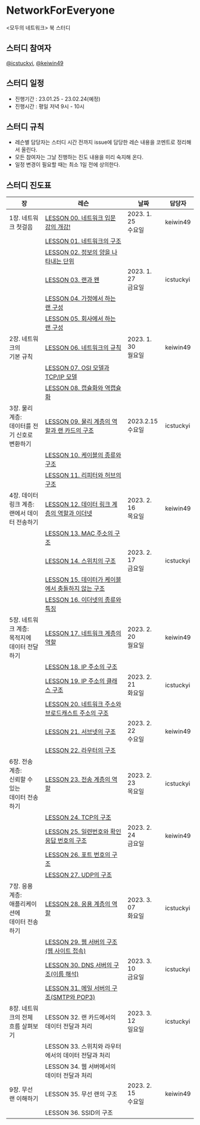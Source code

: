 # NetworkForEveryone
&lt;모두의 네트워크> 북 스터디

## 스터디 참여자
[@icstuckyi](https://github.com/icstuckyi), [@keiwin49](https://github.com/keiwin49)

## 스터디 일정
- 진행기간 : 23.01.25 - 23.02.24(예정)
- 진행시간 : 평일 저녁 9시 - 10시

## 스터디 규칙
- 레슨별 담당자는 스터디 시간 전까지 issue에 담당한 레슨 내용을 코멘트로 정리해서 올린다. 
- 모든 참여자는 그날 진행하는 진도 내용을 미리 숙지해 온다. 
- 일정 변경이 필요할 때는 최소 1일 전에 상의한다. 

## 스터디 진도표
장 | 레슨 | 날짜 | 담당자
-- | -- | -- | --
1장. 네트워크 첫걸음 | [LESSON 00. 네트워크   입문 강의 개강!](https://github.com/icstuckyi/NetworkForEveryone/issues/2#issue-1552973413) | 2023. 1. 25 <br/>수요일 | keiwin49
  | [LESSON 01.   네트워크의 구조](https://github.com/icstuckyi/NetworkForEveryone/issues/2#issuecomment-1400230190) |   |  
  | [LESSON 02. 정보의   양을 나타내는 단위](https://github.com/icstuckyi/NetworkForEveryone/issues/2#issuecomment-1400230339) |   |  
  | [LESSON 03. 랜과 왠](https://github.com/icstuckyi/NetworkForEveryone/issues/2#issuecomment-1404889785) | 2023. 1. 27 <br/>금요일 | icstuckyi
  | [LESSON 04. 가정에서   하는 랜 구성](https://github.com/icstuckyi/NetworkForEveryone/issues/2#issuecomment-1404894322) |   |  
  | [LESSON 05. 회사에서   하는 랜 구성](https://github.com/icstuckyi/NetworkForEveryone/issues/2#issuecomment-1404906111) |   |  
2장. 네트워크의 <br/>기본 규칙 | [LESSON 06.   네트워크의 규칙](https://github.com/icstuckyi/NetworkForEveryone/issues/3#issue-1561249097) | 2023. 1. 30 <br/>월요일 | keiwin49
  | [LESSON 07. OSI   모델과 TCP/IP 모델](https://github.com/icstuckyi/NetworkForEveryone/issues/3#issuecomment-1407660515) |   |  
  | [LESSON 08. 캡슐화와   역캡슐화](https://github.com/icstuckyi/NetworkForEveryone/issues/3#issuecomment-1407660605) |   |  
3장. 물리 계층: <br/>데이터를 전기 신호로 <br/>변환하기 | [LESSON 09. 물리   계층의 역할과 랜 카드의 구조](https://github.com/icstuckyi/NetworkForEveryone/issues/4#issue-1585635740) | 2023.2.15 <br/>수요일 | icstuckyi
  | [LESSON 10. 케이블의   종류와 구조](https://github.com/icstuckyi/NetworkForEveryone/issues/4#issuecomment-1431139636) |   |  
  | [LESSON 11. 리피터와   허브의 구조](https://github.com/icstuckyi/NetworkForEveryone/issues/4#issuecomment-1431140268) |   |  
4장. 데이터 링크 계층: <br/>랜에서 데이터 전송하기 | [LESSON 12. 데이터   링크 계층의 역할과 이더넷](https://github.com/icstuckyi/NetworkForEveryone/issues/5#issue-1587383279) | 2023. 2. 16 <br/>목요일 | keiwin49
  | [LESSON 13. MAC   주소의 구조](https://github.com/icstuckyi/NetworkForEveryone/issues/5#issuecomment-1432827051) |   |   
  || [LESSON 14. 스위치의   구조](https://github.com/icstuckyi/NetworkForEveryone/issues/5#issuecomment-1434456339) | 2023. 2. 17 <br/>금요일 | icstuckyi
  | [LESSON 15. 데이터가   케이블에서 충돌하지 않는 구조](https://github.com/icstuckyi/NetworkForEveryone/issues/5#issuecomment-1434457105) |   |  
  | [LESSON 16. 이더넷의   종류와 특징](https://github.com/icstuckyi/NetworkForEveryone/issues/5#issuecomment-1434457449) |   |  
5장. 네트워크 계층: <br/>목적지에 <br/>데이터 전달하기 | [LESSON 17. 네트워크   계층의 역할](https://github.com/icstuckyi/NetworkForEveryone/issues/6#issue-1591694170) | 2023. 2. 20 <br/>월요일 | keiwin49
  | [LESSON 18. IP   주소의 구조](https://github.com/icstuckyi/NetworkForEveryone/issues/6#issuecomment-1436827885) |   |  
  || [LESSON 19. IP   주소의 클래스 구조](https://github.com/icstuckyi/NetworkForEveryone/issues/6#issuecomment-1438302165) | 2023. 2. 21 <br/>화요일 | icstuckyi
  | [LESSON 20. 네트워크   주소와 브로드캐스트 주소의 구조](https://github.com/icstuckyi/NetworkForEveryone/issues/6#issuecomment-1438302654) |   |  
  || [LESSON 21. 서브넷의   구조](https://github.com/icstuckyi/NetworkForEveryone/issues/6#issuecomment-1439819713) | 2023. 2. 22 <br/>수요일 | keiwin49
  | [LESSON 22. 라우터의   구조](https://github.com/icstuckyi/NetworkForEveryone/issues/6#issuecomment-1439819997) |   |  
6장. 전송 계층: <br/>신뢰할   수 있는 <br/>데이터 전송하기 | [LESSON 23. 전송   계층의 역할](https://github.com/icstuckyi/NetworkForEveryone/issues/7#issue-1596755084) | 2023. 2. 23 <br/>목요일 | icstuckyi
  | [LESSON 24. TCP의   구조](https://github.com/icstuckyi/NetworkForEveryone/issues/7#issuecomment-1441664215) |   |  
 | | [LESSON 25. 일련번호와 확인 응답 번호의 구조](https://github.com/icstuckyi/NetworkForEveryone/issues/7#issuecomment-1443624915) | 2023. 2. 24 <br/>금요일 | keiwin49
  | [LESSON 26. 포트   번호의 구조](https://github.com/icstuckyi/NetworkForEveryone/issues/7#issuecomment-1443625555) |   |  
  | [LESSON 27. UDP의   구조](https://github.com/icstuckyi/NetworkForEveryone/issues/7#issuecomment-1443625974) |   |  
7장. 응용 계층: <br/>애플리케이션에 <br/>데이터 전송하기 | [LESSON 28. 응용   계층의 역할](https://github.com/icstuckyi/NetworkForEveryone/issues/8#issue-1613233326) | 2023. 3. 07 <br/>화요일 | icstuckyi
  | [LESSON 29. 웹   서버의 구조(웹 사이트 접속)](https://github.com/icstuckyi/NetworkForEveryone/issues/8#issuecomment-1457989121) |   |  
  | | [LESSON 30. DNS   서버의 구조(이름 해석)](https://github.com/icstuckyi/NetworkForEveryone/issues/8#issuecomment-1463202465) | 2023. 3. 10 <br/>금요일 | icstuckyi
  | [LESSON 31. 메일   서버의 구조(SMTP와 POP3)](https://github.com/icstuckyi/NetworkForEveryone/issues/8#issuecomment-1463203210) |   |  
8장. 네트워크의 전체 <br/>흐름 살펴보기 | LESSON 32. 랜   카드에서의 데이터 전달과 처리 | 2023. 3. 12 <br/>일요일 | icstuckyi
  | LESSON 33. 스위치와   라우터에서의 데이터 전달과 처리 |   |  
  | LESSON 34. 웹   서버에서의 데이터 전달과 처리 |   |  
9장. 무선 랜 이해하기 | LESSON 35. 무선   랜의 구조 | 2023. 2. 15 <br/>수요일 | keiwin49
  | LESSON 36. SSID의 구조 |   |  
